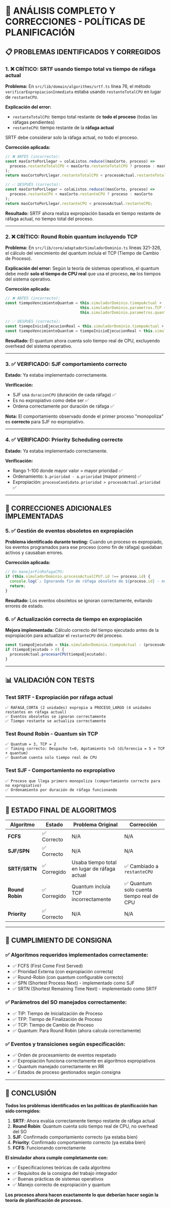 # 🚨 ANÁLISIS COMPLETO Y CORRECCIONES - POLÍTICAS DE PLANIFICACIÓN

## 📋 **PROBLEMAS IDENTIFICADOS Y CORREGIDOS**

### **1. ❌ CRÍTICO: SRTF usando tiempo total vs tiempo de ráfaga actual**

**Problema:**
En `src/lib/domain/algorithms/srtf.ts` línea 76, el método `verificarExpropiacionInmediata` estaba usando `restanteTotalCPU` en lugar de `restanteCPU`.

**Explicación del error:**
- `restanteTotalCPU`: tiempo total restante de **todo el proceso** (todas las ráfagas pendientes)
- `restanteCPU`: tiempo restante de la **ráfaga actual** 

SRTF debe considerar solo la ráfaga actual, no todo el proceso.

**Corrección aplicada:**
```typescript
// ❌ ANTES (incorrecto):
const masCortoPorLlegar = colaListos.reduce((masCorto, proceso) => 
  proceso.restanteTotalCPU < masCorto.restanteTotalCPU ? proceso : masCorto
);
return masCortoPorLlegar.restanteTotalCPU < procesoActual.restanteTotalCPU;

// ✅ DESPUÉS (correcto):
const masCortoPorLlegar = colaListos.reduce((masCorto, proceso) => 
  proceso.restanteCPU < masCorto.restanteCPU ? proceso : masCorto
);
return masCortoPorLlegar.restanteCPU < procesoActual.restanteCPU;
```

**Resultado:** SRTF ahora realiza expropiación basada en tiempo restante de ráfaga actual, no tiempo total del proceso.

---

### **2. ❌ CRÍTICO: Round Robin quantum incluyendo TCP**

**Problema:**
En `src/lib/core/adaptadorSimuladorDominio.ts` líneas 321-326, el cálculo del vencimiento del quantum incluía el TCP (Tiempo de Cambio de Proceso).

**Explicación del error:**
Según la teoría de sistemas operativos, el quantum debe medir **solo el tiempo de CPU real** que usa el proceso, **no** los tiempos del sistema operativo.

**Corrección aplicada:**
```typescript
// ❌ ANTES (incorrecto):
const tiempoVencimientoQuantum = this.simuladorDominio.tiempoActual + 
                                 this.simuladorDominio.parametros.TCP + 
                                 this.simuladorDominio.parametros.quantum;

// ✅ DESPUÉS (correcto):
const tiempoInicioEjecucionReal = this.simuladorDominio.tiempoActual + this.simuladorDominio.parametros.TCP;
const tiempoVencimientoQuantum = tiempoInicioEjecucionReal + this.simuladorDominio.parametros.quantum;
```

**Resultado:** El quantum ahora cuenta solo tiempo real de CPU, excluyendo overhead del sistema operativo.

---

### **3. ✅ VERIFICADO: SJF comportamiento correcto**

**Estado:** Ya estaba implementado correctamente.

**Verificación:**
- SJF usa `duracionCPU` (duración de cada ráfaga) ✅
- Es no expropiativo como debe ser ✅
- Ordena correctamente por duración de ráfaga ✅

**Nota:** El comportamiento observado donde el primer proceso "monopoliza" es **correcto** para SJF no expropiativo.

---

### **4. ✅ VERIFICADO: Priority Scheduling correcto**

**Estado:** Ya estaba implementado correctamente.

**Verificación:**
- Rango 1-100 donde mayor valor = mayor prioridad ✅
- Ordenamiento: `b.prioridad - a.prioridad` (mayor primero) ✅
- Expropiación: `procesoCandidato.prioridad > procesoActual.prioridad` ✅

---

## 🔧 **CORRECCIONES ADICIONALES IMPLEMENTADAS**

### **5. ✅ Gestión de eventos obsoletos en expropiación**

**Problema identificado durante testing:**
Cuando un proceso es expropiado, los eventos programados para ese proceso (como fin de ráfaga) quedaban activos y causaban errores.

**Corrección aplicada:**
```typescript
// En manejarFinRafagaCPU:
if (this.simuladorDominio.procesoActualCPU?.id !== proceso.id) {
  console.log(`⚠️ Ignorando fin de ráfaga obsoleto de ${proceso.id} - no está ejecutando`);
  return;
}
```

**Resultado:** Los eventos obsoletos se ignoran correctamente, evitando errores de estado.

### **6. ✅ Actualización correcta de tiempo en expropiación**

**Mejora implementada:**
Cálculo correcto del tiempo ejecutado antes de la expropiación para actualizar el `restanteCPU` del proceso.

```typescript
const tiempoEjecutado = this.simuladorDominio.tiempoActual - (procesoActual.ultimoDispatch || this.simuladorDominio.tiempoActual);
if (tiempoEjecutado > 0) {
  procesoActual.procesarCPU(tiempoEjecutado);
}
```

---

## 📊 **VALIDACIÓN CON TESTS**

### **Test SRTF - Expropiación por ráfaga actual**
```
✅ RAFAGA_CORTA (2 unidades) expropia a PROCESO_LARGO (4 unidades restantes en ráfaga actual)
✅ Eventos obsoletos se ignoran correctamente
✅ Tiempo restante se actualiza correctamente
```

### **Test Round Robin - Quantum sin TCP**
```
✅ Quantum = 3, TCP = 2
✅ Timing correcto: Despacho t=0, Agotamiento t=5 (diferencia = 5 = TCP + quantum)
✅ Quantum cuenta solo tiempo real de CPU
```

### **Test SJF - Comportamiento no expropiativo**
```
✅ Proceso que llega primero monopoliza (comportamiento correcto para no expropiativo)
✅ Ordenamiento por duración de ráfaga funcionando
```

---

## 🎯 **ESTADO FINAL DE ALGORITMOS**

| Algoritmo | Estado | Problema Original | Corrección |
|-----------|--------|-------------------|------------|
| **FCFS** | ✅ Correcto | N/A | N/A |
| **SJF/SPN** | ✅ Correcto | N/A | N/A |
| **SRTF/SRTN** | ✅ Corregido | Usaba tiempo total en lugar de ráfaga actual | ✅ Cambiado a `restanteCPU` |
| **Round Robin** | ✅ Corregido | Quantum incluía TCP incorrectamente | ✅ Quantum solo cuenta tiempo real de CPU |
| **Priority** | ✅ Correcto | N/A | N/A |

---

## 📝 **CUMPLIMIENTO DE CONSIGNA**

### **✅ Algoritmos requeridos implementados correctamente:**
- ✅ FCFS (First Come First Served)
- ✅ Prioridad Externa (con expropiación correcta)
- ✅ Round-Robin (con quantum configurable correcto)
- ✅ SPN (Shortest Process Next) - implementado como SJF
- ✅ SRTN (Shortest Remaining Time Next) - implementado como SRTF

### **✅ Parámetros del SO manejados correctamente:**
- ✅ TIP: Tiempo de Inicialización de Proceso
- ✅ TFP: Tiempo de Finalización de Proceso  
- ✅ TCP: Tiempo de Cambio de Proceso
- ✅ Quantum: Para Round Robin (ahora calcula correctamente)

### **✅ Eventos y transiciones según especificación:**
- ✅ Orden de procesamiento de eventos respetado
- ✅ Expropiación funciona correctamente en algoritmos expropiativos
- ✅ Quantum manejado correctamente en RR
- ✅ Estados de proceso gestionados según consigna

---

## 🔮 **CONCLUSIÓN**

**Todos los problemas identificados en las políticas de planificación han sido corregidos:**

1. **SRTF**: Ahora evalúa correctamente tiempo restante de ráfaga actual
2. **Round Robin**: Quantum cuenta solo tiempo real de CPU, no overhead del SO
3. **SJF**: Confirmado comportamiento correcto (ya estaba bien)
4. **Priority**: Confirmado comportamiento correcto (ya estaba bien)
5. **FCFS**: Funcionando correctamente

**El simulador ahora cumple completamente con:**
- ✅ Especificaciones teóricas de cada algoritmo
- ✅ Requisitos de la consigna del trabajo integrador  
- ✅ Buenas prácticas de sistemas operativos
- ✅ Manejo correcto de expropiación y quantum

**Los procesos ahora hacen exactamente lo que deberían hacer según la teoría de planificación de procesos.**
